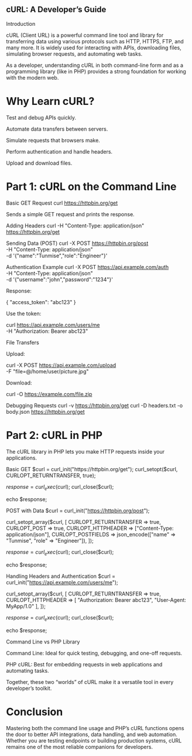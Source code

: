 ## cURL: A Developer’s Guide
Introduction

cURL (Client URL) is a powerful command line tool and library for transferring data using various protocols such as HTTP, HTTPS, FTP, and many more. It is widely used for interacting with APIs, downloading files, simulating browser requests, and automating web tasks.

As a developer, understanding cURL in both command-line form and as a programming library (like in PHP) provides a strong foundation for working with the modern web.

# Why Learn cURL?

Test and debug APIs quickly.

Automate data transfers between servers.

Simulate requests that browsers make.

Perform authentication and handle headers.

Upload and download files.

# Part 1: cURL on the Command Line
Basic GET Request
curl https://httpbin.org/get


Sends a simple GET request and prints the response.

Adding Headers
curl -H "Content-Type: application/json" https://httpbin.org/get

Sending Data (POST)
curl -X POST https://httpbin.org/post \
     -H "Content-Type: application/json" \
     -d '{"name":"Tunmise","role":"Engineer"}'

Authentication Example
curl -X POST https://api.example.com/auth \
     -H "Content-Type: application/json" \
     -d '{"username":"john","password":"1234"}'


Response:

{ "access_token": "abc123" }


Use the token:

curl https://api.example.com/users/me \
     -H "Authorization: Bearer abc123"

File Transfers

Upload:

curl -X POST https://api.example.com/upload \
     -F "file=@/home/user/picture.jpg"


Download:

curl -O https://example.com/file.zip

Debugging Requests
curl -v https://httpbin.org/get
curl -D headers.txt -o body.json https://httpbin.org/get

# Part 2: cURL in PHP

The cURL library in PHP lets you make HTTP requests inside your applications.

Basic GET
$curl = curl_init("https://httpbin.org/get");
curl_setopt($curl, CURLOPT_RETURNTRANSFER, true);

$response = curl_exec($curl);
curl_close($curl);

echo $response;

POST with Data
$curl = curl_init("https://httpbin.org/post");

curl_setopt_array($curl, [
    CURLOPT_RETURNTRANSFER => true,
    CURLOPT_POST => true,
    CURLOPT_HTTPHEADER => ["Content-Type: application/json"],
    CURLOPT_POSTFIELDS => json_encode(["name" => "Tunmise", "role" => "Engineer"]),
]);

$response = curl_exec($curl);
curl_close($curl);

echo $response;

Handling Headers and Authentication
$curl = curl_init("https://api.example.com/users/me");

curl_setopt_array($curl, [
    CURLOPT_RETURNTRANSFER => true,
    CURLOPT_HTTPHEADER => [
        "Authorization: Bearer abc123",
        "User-Agent: MyApp/1.0"
    ],
]);

$response = curl_exec($curl);
curl_close($curl);

echo $response;

Command Line vs PHP Library

Command Line: Ideal for quick testing, debugging, and one-off requests.

PHP cURL: Best for embedding requests in web applications and automating tasks.

Together, these two “worlds” of cURL make it a versatile tool in every developer’s toolkit.

# Conclusion

Mastering both the command line usage and PHP’s cURL functions opens the door to better API integrations, data handling, and web automation. Whether you are testing endpoints or building production systems, cURL remains one of the most reliable companions for developers.